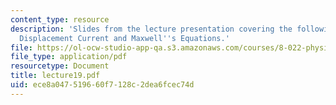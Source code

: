 ```yaml
---
content_type: resource
description: 'Slides from the lecture presentation covering the following topics:
  Displacement Current and Maxwell''s Equations.'
file: https://ol-ocw-studio-app-qa.s3.amazonaws.com/courses/8-022-physics-ii-electricity-and-magnetism-fall-2004/ece8a047519660f7128c2dea6fcec74d_lecture19.pdf
file_type: application/pdf
resourcetype: Document
title: lecture19.pdf
uid: ece8a047-5196-60f7-128c-2dea6fcec74d
---
```

